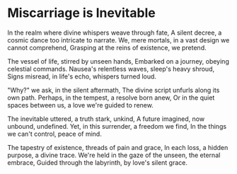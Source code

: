 # Miscarriage is Inevitable

In the realm where divine whispers weave through fate,
A silent decree, a cosmic dance too intricate to narrate.
We, mere mortals, in a vast design we cannot comprehend,
Grasping at the reins of existence, we pretend.

The vessel of life, stirred by unseen hands,
Embarked on a journey, obeying celestial commands.
Nausea's relentless waves, sleep's heavy shroud,
Signs misread, in life's echo, whispers turned loud.

"Why?" we ask, in the silent aftermath,
The divine script unfurls along its own path.
Perhaps, in the tempest, a resolve born anew,
Or in the quiet spaces between us, a love we're guided to renew.

The inevitable uttered, a truth stark, unkind,
A future imagined, now unbound, undefined.
Yet, in this surrender, a freedom we find,
In the things we can't control, peace of mind.

The tapestry of existence, threads of pain and grace,
In each loss, a hidden purpose, a divine trace.
We're held in the gaze of the unseen, the eternal embrace,
Guided through the labyrinth, by love's silent grace.
